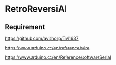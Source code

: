 # RetroReversiAI

## Requirement

https://github.com/avishorp/TM1637

https://www.arduino.cc/en/reference/wire

https://www.arduino.cc/en/Reference/softwareSerial